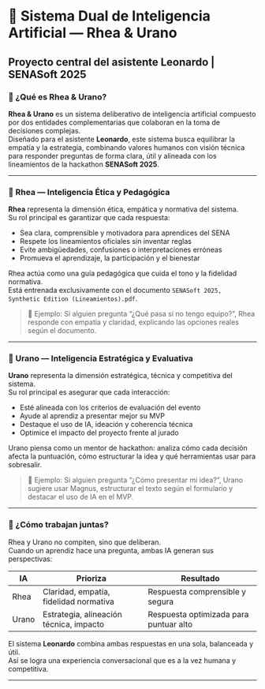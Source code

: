 # 🤖 Sistema Dual de Inteligencia Artificial — Rhea & Urano  
## Proyecto central del asistente Leonardo | SENASoft 2025

### 🧠 ¿Qué es Rhea & Urano?

**Rhea & Urano** es un sistema deliberativo de inteligencia artificial compuesto por dos entidades complementarias que colaboran en la toma de decisiones complejas.  
Diseñado para el asistente **Leonardo**, este sistema busca equilibrar la empatía y la estrategia, combinando valores humanos con visión técnica para responder preguntas de forma clara, útil y alineada con los lineamientos de la hackathon **SENASoft 2025**.

---

### 🌿 Rhea — Inteligencia Ética y Pedagógica

**Rhea** representa la dimensión ética, empática y normativa del sistema.  
Su rol principal es garantizar que cada respuesta:

- Sea clara, comprensible y motivadora para aprendices del SENA  
- Respete los lineamientos oficiales sin inventar reglas  
- Evite ambigüedades, confusiones o interpretaciones erróneas  
- Promueva el aprendizaje, la participación y el bienestar

Rhea actúa como una guía pedagógica que cuida el tono y la fidelidad normativa.  
Está entrenada exclusivamente con el documento `SENASoft 2025, Synthetic Edition (Lineamientos).pdf`.

> 🧠 Ejemplo: Si alguien pregunta “¿Qué pasa si no tengo equipo?”, Rhea responde con empatía y claridad, explicando las opciones reales según el documento.

---

### 🚀 Urano — Inteligencia Estratégica y Evaluativa

**Urano** representa la dimensión estratégica, técnica y competitiva del sistema.  
Su rol principal es asegurar que cada interacción:

- Esté alineada con los criterios de evaluación del evento  
- Ayude al aprendiz a presentar mejor su MVP  
- Destaque el uso de IA, ideación y coherencia técnica  
- Optimice el impacto del proyecto frente al jurado

Urano piensa como un mentor de hackathon: analiza cómo cada decisión afecta la puntuación, cómo estructurar la idea y qué herramientas usar para sobresalir.

> 🧠 Ejemplo: Si alguien pregunta “¿Cómo presentar mi idea?”, Urano sugiere usar Magnus, estructurar el texto según el formulario y destacar el uso de IA en el MVP.

---

### 🔄 ¿Cómo trabajan juntas?

Rhea y Urano no compiten, sino que deliberan.  
Cuando un aprendiz hace una pregunta, ambas IA generan sus perspectivas:

| IA     | Prioriza | Resultado |
|--------|----------|-----------|
| Rhea   | Claridad, empatía, fidelidad normativa | Respuesta comprensible y segura |
| Urano  | Estrategia, alineación técnica, impacto | Respuesta optimizada para puntuar alto |

El sistema **Leonardo** combina ambas respuestas en una sola, balanceada y útil.  
Así se logra una experiencia conversacional que es a la vez humana y competitiva.

---


